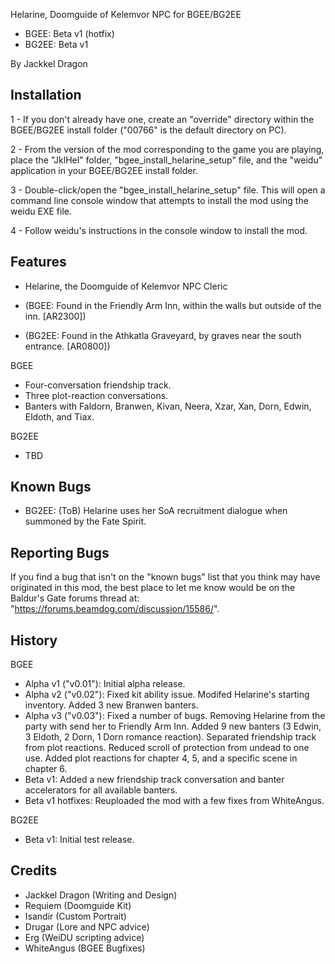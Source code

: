Helarine, Doomguide of Kelemvor NPC for BGEE/BG2EE
- BGEE: Beta v1 (hotfix)
- BG2EE: Beta v1

By Jackkel Dragon


Installation
----

1 - If you don't already have one, create an "override" directory within the BGEE/BG2EE install folder ("00766" is the default directory on PC).

2 - From the version of the mod corresponding to the game you are playing, place the "JklHel" folder, "bgee_install_helarine_setup" file, and the "weidu" application in your BGEE/BG2EE install folder.

3 - Double-click/open the "bgee_install_helarine_setup" file. This will open a command line console window that attempts to install the mod using the weidu EXE file.

4 - Follow weidu's instructions in the console window to install the mod.

Features
----
- Helarine, the Doomguide of Kelemvor NPC Cleric 

- (BGEE: Found in the Friendly Arm Inn, within the walls but outside of the inn. [AR2300])

- (BG2EE: Found in the Athkatla Graveyard, by graves near the south entrance. [AR0800])

BGEE
- Four-conversation friendship track.
- Three plot-reaction conversations.
- Banters with Faldorn, Branwen, Kivan, Neera, Xzar, Xan, Dorn, Edwin, Eldoth, and Tiax.

BG2EE
- TBD

Known Bugs
----
- BG2EE: (ToB) Helarine uses her SoA recruitment dialogue when summoned by the Fate Spirit.

Reporting Bugs
----
If you find a bug that isn't on the "known bugs" list that you think may have originated in this mod, the best place to let me know would be on the Baldur's Gate forums thread at: "https://forums.beamdog.com/discussion/15586/".


History
----

BGEE
- Alpha v1 ("v0.01"): Initial alpha release.
- Alpha v2 ("v0.02"): Fixed kit ability issue. Modifed Helarine's starting inventory. Added 3 new Branwen banters.
- Alpha v3 ("v0.03"): Fixed a number of bugs. Removing Helarine from the party with send her to Friendly Arm Inn. Added 9 new banters (3 Edwin, 3 Eldoth, 2 Dorn, 1 Dorn romance reaction). Separated friendship track from plot reactions. Reduced scroll of protection from undead to one use. Added plot reactions for chapter 4, 5, and a specific scene in chapter 6.
- Beta v1: Added a new friendship track conversation and banter accelerators for all available banters.
- Beta v1 hotfixes: Reuploaded the mod with a few fixes from WhiteAngus.

BG2EE
- Beta v1: Initial test release.

Credits
----
- Jackkel Dragon (Writing and Design)
- Requiem (Doomguide Kit)
- Isandir (Custom Portrait)
- Drugar (Lore and NPC advice)
- Erg (WeiDU scripting advice)
- WhiteAngus (BGEE Bugfixes)
